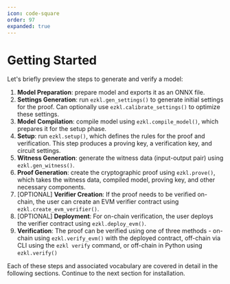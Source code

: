 ```yaml
---
icon: code-square
order: 97
expanded: true
---
```

# Getting Started
Let's briefly preview the steps to generate and verify a model:

1. **Model Preparation**: prepare model and exports it as an ONNX file.
2. **Settings Generation**: run `ezkl.gen_settings()` to generate initial settings for the proof. Can optionally use `ezkl.calibrate_settings()` to optimize these settings.
3. **Model** **Compilation**: compile model using `ezkl.compile_model()`, which prepares it for the setup phase.
4. **Setup**: run `ezkl.setup()`, which defines the rules for the proof and verification. This step produces a proving key, a verification key, and circuit settings.
5. **Witness Generation**: generate the witness data (input-output pair) using `ezkl.gen_witness()`.
6. **Proof Generation**: create the cryptographic proof using `ezkl.prove()`, which takes the witness data, compiled model, proving key, and other necessary components.
7. [OPTIONAL] **Verifier Creation**: If the proof needs to be verified on-chain, the user can create an EVM verifier contract using `ezkl.create_evm_verifier()`.
8. [OPTIONAL] **Deployment**: For on-chain verification, the user deploys the verifier contract using `ezkl.deploy_evm()`.
9. **Verification**: The proof can be verified using one of three methods - on-chain using `ezkl.verify_evm()` with the deployed contract, off-chain via CLI using the `ezkl verify` command, or off-chain in Python using `ezkl.verify()`

Each of these steps and associated vocabulary are covered in detail in the following sections. Continue to the next section for installation.